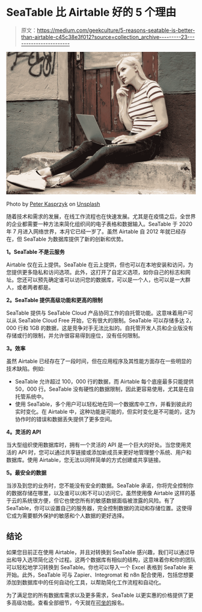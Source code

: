 # SeaTable 比 Airtable 好的 5 个理由

> 原文：<https://medium.com/geekculture/5-reasons-seatable-is-better-than-airtable-c45c38e3f012?source=collection_archive---------23----------------------->

![](img/3c66c770cac1c01ff3022f66c8d94843.png)

Photo by [Peter Kasprzyk](https://unsplash.com/@petekasprzyk?utm_source=medium&utm_medium=referral) on [Unsplash](https://unsplash.com?utm_source=medium&utm_medium=referral)

随着技术和需求的发展，在线工作流程也在快速发展。尤其是在疫情之后，全世界的企业都需要一种方法来简化组织间的电子表格和数据输入。SeaTable 于 2020 年 7 月进入网络世界，本月它已经一岁了。虽然 Airtable 自 2012 年就已经存在，但 SeaTable 为数据库提供了新的创新和优势。

**1。SeaTable 不是云服务**

Airtable 仅在云上提供。SeaTable 在云上提供，但也可以在本地安装和访问，为您提供更多隐私和访问选项。此外，这打开了自定义选项，如你自己的标志和网址。您还可以预先确定谁可以访问您的数据库，可以是一个人，也可以是一大群人，或者两者都是。

**2。SeaTable 提供高级功能和更高的限制**

SeaTable 提供与 SeaTable Cloud 产品协同工作的自托管功能。这意味着用户可以从 SeaTable Cloud Free 开始，它有很大的限制。SeaTable 可以存储多达 2，000 行和 1GB 的数据，这是竞争对手无法比拟的。自托管开发人员和企业版没有存储或行的限制，并允许很容易得到座位，没有任何限制。

**3。效率**

虽然 Airtable 已经存在了一段时间，但在应用程序及其性能方面存在一些明显的技术缺陷。例如:

*   SeaTable 允许超过 100，000 行的数据，而 Airtable 每个底座最多只能提供 50，000 行。SeaTable 没有硬性的数据限制，因此更容易使用，尤其是在自托管系统中。
*   使用 SeaTable，多个用户可以轻松地在同一个数据库中工作，并看到彼此的实时变化。在 Airtable 中，这种功能是可能的，但实时变化是不可能的，这为协作时的错误和数据丢失提供了更多空间。

**4。灵活的 API**

当大型组织使用数据库时，拥有一个灵活的 API 是一个巨大的好处。当您使用灵活的 API 时，您可以通过共享链接或添加新成员来更好地管理整个系统、用户和数据库。使用 Airtable，您无法以同样简单的方式创建或共享链接。

**5。最安全的数据**

当涉及到您的业务时，您不能没有安全的数据。SeaTable 承诺，你将完全控制你的数据存储在哪里，以及谁可以(和不可以)访问它。虽然使用像 Airtable 这样的基于云的系统很方便，但它也使您所有的敏感数据面临被泄露的风险。有了 SeaTable，你可以设置自己的服务器，完全控制数据的流动和存储位置。这使得它成为需要额外保护的敏感和个人数据的更好选择。

## **结论**

如果您目前正在使用 Airtable，并且对转换到 SeaTable 感兴趣，我们可以通过导出和导入选项简化这个过程。这两个数据库有相似的结构，这意味着你和你的团队可以轻松地学习转换到 SeaTable。你也可以导入一个 Excel 表格到 SeaTable 来开始。此外，SeaTable 可与 Zapier、Integromat 和 n8n 配合使用，包括您想要添加到数据库中的任何自动化工具，以帮助简化工作流程和自动化。

为了满足您的所有数据库需求以及更多需求，SeaTable 以更实惠的价格提供了更多高级功能。查看全部细节，今天就在[可坐的](https://seatable.io/airtable-alternative/)报名。